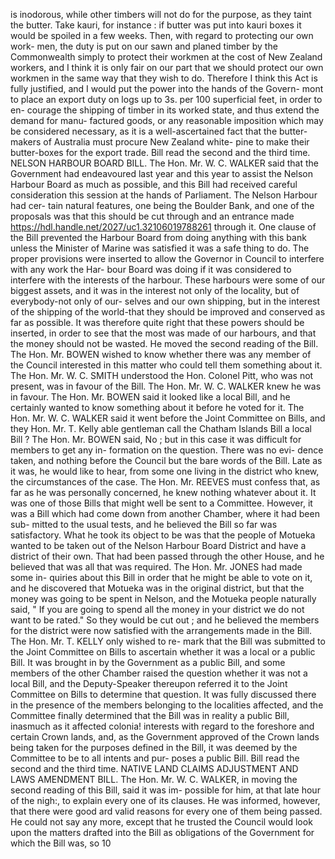 is inodorous, while other timbers will not do for the purpose, as they taint the butter. Take kauri, for instance : if butter was put into kauri boxes it would be spoiled in a few weeks. Then, with regard to protecting our own work- men, the duty is put on our sawn and planed timber by the Commonwealth simply to protect their workmen at the cost of New Zealand workers, and I think it is only fair on our part that we should protect our own workmen in the same way that they wish to do. Therefore I think this Act is fully justified, and I would put the power into the hands of the Govern- mont to place an export duty on logs up to 3s. per 100 superficial feet, in order to en- courage the shipping of timber in its worked state, and thus extend the demand for manu- factured goods, or any reasonable imposition which may be considered necessary, as it is a well-ascertained fact that the butter-makers of Australia must procure New Zealand white- pine to make their butter-boxes for the export trade. Bill read the second and the third time. NELSON HARBOUR BOARD BILL. The Hon. Mr. W. C. WALKER said that the Government had endeavoured last year and this year to assist the Nelson Harbour Board as much as possible, and this Bill had received careful consideration this session at the hands of Parliament. The Nelson Harbour had cer- tain natural features, one being the Boulder Bank, and one of the proposals was that this should be cut through and an entrance made https://hdl.handle.net/2027/uc1.32106019788261 through it. One clause of the Bill prevented the Harbour Board from doing anything with this bank unless the Minister of Marine was satisfied it was a safe thing to do. The proper provisions were inserted to allow the Governor in Council to interfere with any work the Har- bour Board was doing if it was considered to interfere with the interests of the harbour. These harbours were some of our biggest assets, and it was in the interest not only of the locality, but of everybody-not only of our- selves and our own shipping, but in the interest of the shipping of the world-that they should be improved and conserved as far as possible. It was therefore quite right that these powers should be inserted, in order to see that the most was made of our harbours, and that the money should not be wasted. He moved the second reading of the Bill. The Hon. Mr. BOWEN wished to know whether there was any member of the Council interested in this matter who could tell them something about it. The Hon. Mr. W. C. SMITH understood the Hon. Colonel Pitt, who was not present, was in favour of the Bill. The Hon. Mr. W. C. WALKER knew he was in favour. The Hon. Mr. BOWEN said it looked like a local Bill, and he certainly wanted to know something about it before he voted for it. The Hon. Mr. W. C. WALKER said it went before the Joint Committee on Bills, and they Hon. Mr. T. Kelly able gentleman call the Chatham Islands Bill a local Bill ? The Hon. Mr. BOWEN said, No ; but in this case it was difficult for members to get any in- formation on the question. There was no evi- dence taken, and nothing before the Council but the bare words of the Bill. Late as it was, he would like to hear, from some one living in the district who knew, the circumstances of the case. The Hon. Mr. REEVES must confess that, as far as he was personally concerned, he knew nothing whatever about it. It was one of those Bills that might well be sent to a Committee. However, it was a Bill which had come down from another Chamber, where it had been sub- mitted to the usual tests, and he believed the Bill so far was satisfactory. What he took its object to be was that the people of Motueka wanted to be taken out of the Nelson Harbour Board District and have a district of their own. That had been passed through the other House, and he believed that was all that was required. The Hon. Mr. JONES had made some in- quiries about this Bill in order that he might be able to vote on it, and he discovered that Motueka was in the original district, but that the money was going to be spent in Nelson, and the Motueka people naturally said, " If you are going to spend all the money in your district we do not want to be rated." So they would be cut out ; and he believed the members for the district were now satisfied with the arrangements made in the Bill. The Hon. Mr. T. KELLY only wished to re- mark that the Bill was submitted to the Joint Committee on Bills to ascertain whether it was a local or a public Bill. It was brought in by the Government as a public Bill, and some members of the other Chamber raised the question whether it was not a local Bill, and the Deputy-Speaker thereupon referred it to the Joint Committee on Bills to determine that question. It was fully discussed there in the presence of the members belonging to the localities affected, and the Committee finally determined that the Bill was in reality a public Bill, inasmuch as it affected colonia! interests with regard to the foreshore and certain Crown lands, and, as the Government approved of the Crown lands being taken for the purposes defined in the Bill, it was deemed by the Committee to be to all intents and pur- poses a public Bill. Bill read the second and the third time. NATIVE LAND CLAIMS ADJUSTMENT AND LAWS AMENDMENT BILL. The Hon. Mr. W. C. WALKER, in moving the second reading of this Bill, said it was im- possible for him, at that late hour of the nigh:, to explain every one of its clauses. He was informed, however, that there were good ard valid reasons for every one of them being passed. He could not say any more, except that he trusted the Council would look upon the matters drafted into the Bill as obligations of the Government for which the Bill was, so 10 